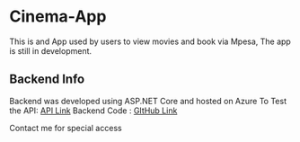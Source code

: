 # Cinema-App
This is and App used by users to view movies and book via Mpesa,
The app is still in development.

## Backend Info
Backend was developed using ASP.NET Core and hosted on Azure
To Test the API: [API Link](https://moviessystem.azurewebsites.net/index.html)
Backend Code : [GItHub Link](https://github.com/shimuli/Movies-API/tree/main/moviesApi)

Contact me for special access